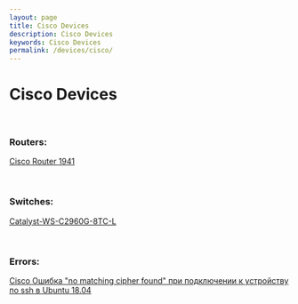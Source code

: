 ```yaml
---
layout: page
title: Cisco Devices
description: Cisco Devices
keywords: Cisco Devices
permalink: /devices/cisco/
---
```


# Cisco Devices

<br/>

### Routers:

<a href="/devices/cisco/routers/1941/">Cisco Router 1941</a>

<br/>

### Switches:

<a href="/devices/cisco/switches/catalyst-ws-c2960g-8tc-l/">Catalyst-WS-C2960G-8TC-L</a>

<br/>

### Errors:

<a href="/devices/cisco/no-matching-cipher-found/">Cisco Ошибка "no matching cipher found" при подключении к устройству по ssh в Ubuntu 18.04</a>
